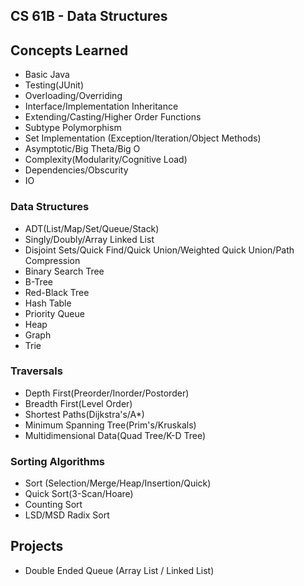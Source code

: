 ## CS 61B - Data Structures

## Concepts Learned
- Basic Java
- Testing(JUnit)
- Overloading/Overriding
- Interface/Implementation Inheritance
- Extending/Casting/Higher Order Functions
- Subtype Polymorphism
- Set Implementation (Exception/Iteration/Object Methods)
- Asymptotic/Big Theta/Big O
- Complexity(Modularity/Cognitive Load)
- Dependencies/Obscurity
- IO


### Data Structures
- ADT(List/Map/Set/Queue/Stack)
- Singly/Doubly/Array Linked List
- Disjoint Sets/Quick Find/Quick Union/Weighted Quick Union/Path Compression
- Binary Search Tree
- B-Tree
- Red-Black Tree
- Hash Table
- Priority Queue
- Heap
- Graph
- Trie

### Traversals
- Depth First(Preorder/Inorder/Postorder)
- Breadth First(Level Order)
- Shortest Paths(Dijkstra's/A*)
- Minimum Spanning Tree(Prim's/Kruskals)
- Multidimensional Data(Quad Tree/K-D Tree)

### Sorting Algorithms
- Sort (Selection/Merge/Heap/Insertion/Quick)
- Quick Sort(3-Scan/Hoare)
- Counting Sort
- LSD/MSD Radix Sort


## Projects
- Double Ended Queue (Array List / Linked List)